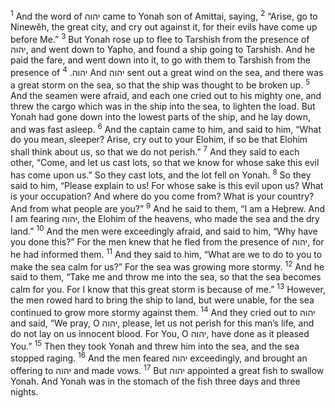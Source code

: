<sup>1</sup> And the word of יהוה came to Yonah son of Amittai, saying,
<sup>2</sup> “Arise, go to Ninewĕh, the great city, and cry out against it, for their evils have come up before Me.”
<sup>3</sup> But Yonah rose up to flee to Tarshish from the presence of יהוה, and went down to Yapho, and found a ship going to Tarshish. And he paid the fare, and went down into it, to go with them to Tarshish from the presence of יהוה.
<sup>4</sup> And יהוה sent out a great wind on the sea, and there was a great storm on the sea, so that the ship was thought to be broken up.
<sup>5</sup> And the seamen were afraid, and each one cried out to his mighty one, and threw the cargo which was in the ship into the sea, to lighten the load. But Yonah had gone down into the lowest parts of the ship, and he lay down, and was fast asleep.
<sup>6</sup> And the captain came to him, and said to him, “What do you mean, sleeper? Arise, cry out to your Elohim, if so be that Elohim shall think about us, so that we do not perish.”
<sup>7</sup> And they said to each other, “Come, and let us cast lots, so that we know for whose sake this evil has come upon us.” So they cast lots, and the lot fell on Yonah.
<sup>8</sup> So they said to him, “Please explain to us! For whose sake is this evil upon us? What is your occupation? And where do you come from? What is your country? And from what people are you?”
<sup>9</sup> And he said to them, “I am a Heḇrew. And I am fearing יהוה, the Elohim of the heavens, who made the sea and the dry land.”
<sup>10</sup> And the men were exceedingly afraid, and said to him, “Why have you done this?” For the men knew that he fled from the presence of יהוה, for he had informed them.
<sup>11</sup> And they said to him, “What are we to do to you to make the sea calm for us?” For the sea was growing more stormy.
<sup>12</sup> And he said to them, “Take me and throw me into the sea, so that the sea becomes calm for you. For I know that this great storm is because of me.”
<sup>13</sup> However, the men rowed hard to bring the ship to land, but were unable, for the sea continued to grow more stormy against them.
<sup>14</sup> And they cried out to יהוה and said, “We pray, O יהוה, please, let us not perish for this man’s life, and do not lay on us innocent blood. For You, O יהוה, have done as it pleased You.”
<sup>15</sup> Then they took Yonah and threw him into the sea, and the sea stopped raging.
<sup>16</sup> And the men feared יהוה exceedingly, and brought an offering to יהוה and made vows.
<sup>17</sup> But יהוה appointed a great fish to swallow Yonah. And Yonah was in the stomach of the fish three days and three nights.
